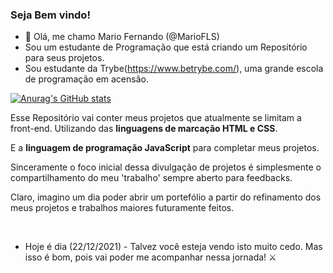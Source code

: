 ### Seja Bem vindo!
- 👋 Olá, me chamo Mario Fernando (@MarioFLS)
- Sou um estudante de Programação que está criando um Repositório para seus projetos.
- Sou estudante da Trybe(https://www.betrybe.com/), uma grande escola de programação em acensão.

[![Anurag's GitHub stats](https://github-readme-stats.vercel.app/api?username=MarioFLS&show_icons=true&theme=dark)](https://github.com/anuraghazra/github-readme-stats)



Esse Repositório vai conter meus projetos que atualmente se limitam a front-end. Utilizando das **linguagens de marcação HTML e CSS**.

E a **linguagem de programação JavaScript** para completar meus projetos. 

Sinceramente o foco inicial dessa divulgação de projetos é simplesmente o compartilhamento do meu 'trabalho' sempre aberto para feedbacks.

Claro, imagino um dia poder abrir um portefólio a partir do refinamento dos meus projetos e trabalhos maiores futuramente feitos.

 

- Hoje é dia (22/12/2021) - Talvez você esteja vendo isto muito cedo. Mas isso é bom, pois vai poder me acompanhar nessa jornada! ⚔️

